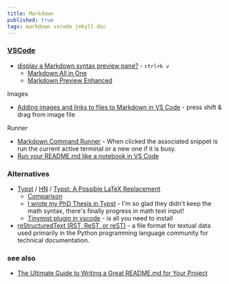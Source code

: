 ```yaml
---
title: Markdown
published: true
tags: markdown vscode jekyll doc
---
```


### [VSCode](https://code.visualstudio.com/Docs/languages/markdown)

- [display a Markdown syntax preview pane?](https://stackoverflow.com/questions/34125174/can-vscode-display-a-markdown-syntax-preview-pane) - `ctrl+k v`
    - [Markdown All in One](https://marketplace.visualstudio.com/items?itemName=yzhang.markdown-all-in-one)
    - [Markdown Preview Enhanced](https://marketplace.visualstudio.com/items?itemName=shd101wyy.markdown-preview-enhanced)
    
Images
- [Adding images and links to files to Markdown in VS Code](https://bobbyhadz.com/blog/vscode-add-image-to-markdown) - press shift & drag from image file

Runner
- [Markdown Command Runner](https://marketplace.visualstudio.com/items?itemName=Sycl.markdown-command-runner) - When clicked the associated snippet is run the current active terminal or a new one if it is busy.
- [Run your README.md like a notebook in VS Code ](https://dev.to/sourishkrout/run-your-readmemd-in-vs-code-50l7)

### Alternatives

- [Typst](https://typst.app/) / [HN](https://news.ycombinator.com/item?id=44167592) / [Typst: A Possible LaTeX Replacement](https://news.ycombinator.com/item?id=45393842)
	- [Comparison](https://github.com/iamgio/quarkdown?tab=readme-ov-file#comparison)
	- [	I wrote my PhD Thesis in Typst](https://news.ycombinator.com/item?id=44354520) - I'm so glad they didn't keep the math syntax, there's finally progress in math text input!
    - [Tinymist plugin in vscode](https://news.ycombinator.com/item?id=45394079) -  is all you need to install
- [reStructuredText (RST, ReST, or reST)](https://en.wikipedia.org/wiki/ReStructuredText) - a file format for textual data used primarily in the Python programming language community for technical documentation. 

### see also
- [The Ultimate Guide to Writing a Great README.md for Your Project](https://medium.com/@kc_clintone/the-ultimate-guide-to-writing-a-great-readme-md-for-your-project-3d49c2023357)
